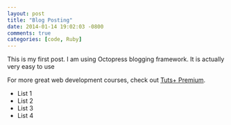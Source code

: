 ```yaml
---
layout: post
title: "Blog Posting"
date: 2014-01-14 19:02:03 -0800
comments: true
categories: [code, Ruby]
---
```


This is my first post. I am using Octopress blogging framework. It is actually very easy to use

<!-- more -->

For more great web development courses, check out [Tuts+ Premium](http://tutsplus.com).

- List 1
- List 2
- List 3
- List 4